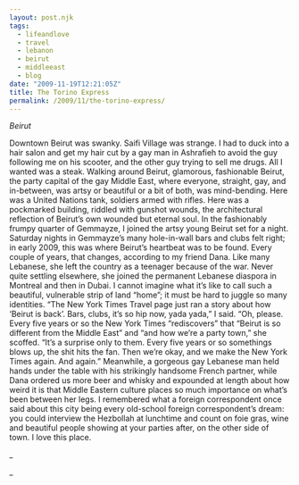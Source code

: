 ```yaml
---
layout: post.njk
tags:
  - lifeandlove
  - travel
  - lebanon
  - beirut
  - middleeast
  - blog
date: "2009-11-19T12:21:05Z"
title: The Torino Express
permalink: /2009/11/the-torino-express/
---
```


_Beirut_

Downtown Beirut was swanky. Saifi Village was strange. I had to duck into a hair salon and get my hair cut by a gay man in Ashrafieh to avoid the guy following me on his scooter, and the other guy trying to sell me drugs. All I wanted was a steak. Walking around Beirut, glamorous, fashionable Beirut, the party capital of the gay Middle East, where everyone, straight, gay, and in-between, was artsy or beautiful or a bit of both, was mind-bending. Here was a United Nations tank, soldiers armed with rifles. Here was a pockmarked building, riddled with gunshot wounds, the architectural reflection of Beirut’s own wounded but eternal soul. In the fashionably frumpy quarter of Gemmayze, I joined the artsy young Beirut set for a night. Saturday nights in Gemmayze’s many hole-in-wall bars and clubs felt right; in early 2009, this was where Beirut’s heartbeat was to be found. Every couple of years, that changes, according to my friend Dana. Like many Lebanese, she left the country as a teenager because of the war. Never quite settling elsewhere, she joined the permanent Lebanese diaspora in Montreal and then in Dubai. I cannot imagine what it’s like to call such a beautiful, vulnerable strip of land “home”; it must be hard to juggle so many identities. “The New York Times Travel page just ran a story about how ‘Beirut is back’. Bars, clubs, it’s so hip now, yada yada,” I said. “Oh, please. Every five years or so the New York Times “rediscovers” that “Beirut is so different from the Middle East” and “and how we’re a party town,” she scoffed. “It’s a surprise only to them. Every five years or so somethings blows up, the shit hits the fan. Then we’re okay, and we make the New York Times again. And again.” Meanwhile, a gorgeous gay Lebanese man held hands under the table with his strikingly handsome French partner, while Dana ordered us more beer and whisky and expounded at length about how weird it is that Middle Eastern culture places so much importance on what’s been between her legs. I remembered what a foreign correspondent once said about this city being every old-school foreign correspondent’s dream: you could interview the Hezbollah at lunchtime and count on foie gras, wine and beautiful people showing at your parties after, on the other side of town. I love this place.

_

_
